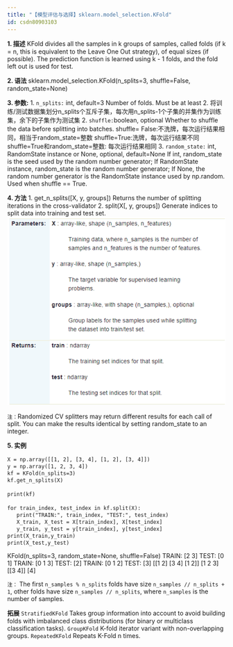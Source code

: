 ```yaml
---
title: "【模型评估与选择】sklearn.model_selection.KFold"
id: csdn80903103
---
```


**1\. 描述**
KFold divides all the samples in k groups of samples, called folds (if k = n, this is equivalent to the Leave One Out strategy), of equal sizes (if possible). The prediction function is learned using k - 1 folds, and the fold left out is used for test.

**2\. 语法**
sklearn.model_selection.KFold(n_splits=3, shuffle=False, random_state=None)

**3\. 参数:**
1\. `n_splits:` int, default=3
Number of folds. Must be at least 2\.
将训练/测试数据集划分n_splits个互斥子集，每次用n_splits-1个子集的并集作为训练集，余下的子集作为测试集
2\. `shuffle:`boolean, optional
Whether to shuffle the data before splitting into batches.
shuffle= False:不洗牌，每次运行结果相同，相当于random_state=整数
shuffle=True:洗牌，每次运行结果不同
shuffle=True和random_state=整数: 每次运行结果相同
3\. `random_state:` int, RandomState instance or None, optional, default=None
If int, random_state is the seed used by the random number generator;
If RandomState instance, random_state is the random number generator;
If None, the random number generator is the RandomState instance used by np.random. Used when shuffle == True.

**4\. 方法**
1\. get_n_splits([X, y, groups])
Returns the number of splitting iterations in the cross-validator
2\. split(X[, y, groups])
Generate indices to split data into training and test set.
![](../img/c16cfb83c2021a80e252c408ddf139a8.png)

`注：`Randomized CV splitters may return different results for each call of split. You can make the results identical by setting random_state to an integer.

**5\. 实例**

```
X = np.array([[1, 2], [3, 4], [1, 2], [3, 4]])
y = np.array([1, 2, 3, 4])
kf = KFold(n_splits=3)
kf.get_n_splits(X)

print(kf)  

for train_index, test_index in kf.split(X):
   print("TRAIN:", train_index, "TEST:", test_index)
   X_train, X_test = X[train_index], X[test_index]
   y_train, y_test = y[train_index], y[test_index]
print(X_train,y_train)
print(X_test,y_test) 
```

KFold(n_splits=3, random_state=None, shuffle=False)
TRAIN: [2 3] TEST: [0 1]
TRAIN: [0 1 3] TEST: [2]
TRAIN: [0 1 2] TEST: [3]
[[1 2]
[3 4]
[1 2]] [1 2 3]
[[3 4]] [4]

`注：`
The first `n_samples % n_splits` folds have size `n_samples // n_splits + 1`, other folds have size `n_samples // n_splits`, where `n_samples` is the number of samples.

**拓展**
`StratifiedKFold`
Takes group information into account to avoid building folds with imbalanced class distributions (for binary or multiclass classification tasks).
`GroupKFold`
K-fold iterator variant with non-overlapping groups.
`RepeatedKFold`
Repeats K-Fold n times.
